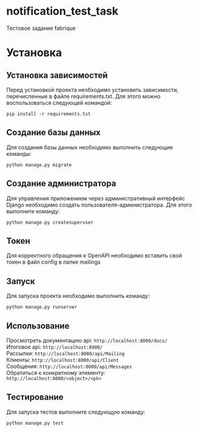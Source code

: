 # notification_test_task
Тестовое задание fabrique
# Установка
## Установка зависимостей
Перед установкой проекта необходимо установить зависимости, перечисленные в файле requirements.txt. Для этого можно воспользоваться следующей командой:

````
pip install -r requirements.txt
````

## Создание базы данных
Для создания базы данных необходимо выполнить следующие команды:

````
python manage.py migrate
````

## Создание администратора
Для управления приложением через административный интерфейс Django необходимо создать пользователя-администратора. Для этого выполните команду:

````
python manage.py createsuperuser
````

## Токен
Для корректного обращения к OpenAPI необходимо вставить свой токен в файл config в папке mailings

## Запуск
Для запуска проекта необходимо выполнить команду:

````
python manage.py runserver
````

## Использование
Просмотреть документацию api: ```http://localhost:8000/docs/```<br>
Итоговое api: ```http://localhost:8000/```<br>
Рассылки: ```http://localhost:8000/api/Mailing```<br>
Клиенты: ```http://localhost:8000/api/Client```<br>
Сообщения: ```http://localhost:8000/api/Messages```<br>
Обратиться к конкретному элементу: ```http://localhost:8000/<object>/<pk>```<br>


## Тестирование
Для запуска тестов выполните следующую команду:

````
python manage.py test
````

